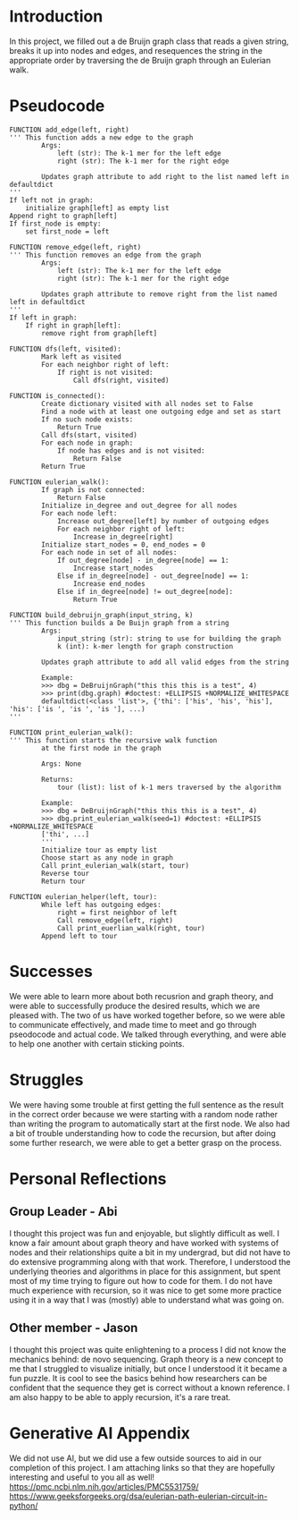 # Introduction
In this project, we filled out a de Bruijn graph class that reads a given string, breaks it up into nodes and edges, and 
resequences the string in the appropriate order by traversing the de Bruijn graph through an Eulerian walk. 

# Pseudocode

```
FUNCTION add_edge(left, right)
''' This function adds a new edge to the graph
        Args:
            left (str): The k-1 mer for the left edge
            right (str): The k-1 mer for the right edge

        Updates graph attribute to add right to the list named left in defaultdict   
'''
If left not in graph:
    initialize graph[left] as empty list
Append right to graph[left]
If first_node is empty:
    set first_node = left
```
```
FUNCTION remove_edge(left, right)
''' This function removes an edge from the graph
        Args:
            left (str): The k-1 mer for the left edge
            right (str): The k-1 mer for the right edge

        Updates graph attribute to remove right from the list named left in defaultdict
'''
If left in graph:
    If right in graph[left]:
        remove right from graph[left]
```
```
FUNCTION dfs(left, visited):
        Mark left as visited
        For each neighbor right of left:
            If right is not visited:
                Call dfs(right, visited)
```
```
FUNCTION is_connected():
        Create dictionary visited with all nodes set to False
        Find a node with at least one outgoing edge and set as start
        If no such node exists:
            Return True
        Call dfs(start, visited)
        For each node in graph:
            If node has edges and is not visited:
                Return False
        Return True
```
```
FUNCTION eulerian_walk():
        If graph is not connected:
            Return False
        Initialize in_degree and out_degree for all nodes
        For each node left:
            Increase out_degree[left] by number of outgoing edges
            For each neighbor right of left:
                Increase in_degree[right]
        Initialize start_nodes = 0, end_nodes = 0
        For each node in set of all nodes:
            If out_degree[node] - in_degree[node] == 1:
                Increase start_nodes
            Else if in_degree[node] - out_degree[node] == 1:
                Increase end_nodes
            Else if in_degree[node] != out_degree[node]:
                Return True
```
```
FUNCTION build_debruijn_graph(input_string, k)
''' This function builds a De Buijn graph from a string
        Args:
            input_string (str): string to use for building the graph
            k (int): k-mer length for graph construction

        Updates graph attribute to add all valid edges from the string
        
        Example:
        >>> dbg = DeBruijnGraph("this this this is a test", 4)
        >>> print(dbg.graph) #doctest: +ELLIPSIS +NORMALIZE_WHITESPACE
        defaultdict(<class 'list'>, {'thi': ['his', 'his', 'his'], 'his': ['is ', 'is ', 'is '], ...)
'''
```
```
FUNCTION print_eulerian_walk():
''' This function starts the recursive walk function
        at the first node in the graph
        
        Args: None
        
        Returns:
            tour (list): list of k-1 mers traversed by the algorithm
        
        Example:
        >>> dbg = DeBruijnGraph("this this this is a test", 4)
        >>> dbg.print_eulerian_walk(seed=1) #doctest: +ELLIPSIS +NORMALIZE_WHITESPACE
        ['thi', ...]
        '''
        Initialize tour as empty list
        Choose start as any node in graph
        Call print_eulerian_walk(start, tour)
        Reverse tour
        Return tour
```
```
FUNCTION eulerian_helper(left, tour):
        While left has outgoing edges:
            right = first neighbor of left
            Call remove_edge(left, right)
            Call print_euerlian_walk(right, tour)
        Append left to tour
```

# Successes
We were able to learn more about both recusrion and graph theory, and were able to successfully produce the desired results, which we are pleased with. The two of us have worked together before, so we were able to communicate effectively, and made time to meet and go through pseodocode and actual code. We talked through everything, and were able to help one another with certain sticking points. 

# Struggles
We were having some trouble at first getting the full sentence as the result in the correct order because we were starting with a random node rather than writing the program to automatically start at the first node. We also had a bit of trouble understanding how to code the recursion, but after doing some further research, we were able to get a better grasp on the process. 

# Personal Reflections
## Group Leader - Abi
I thought this project was fun and enjoyable, but slightly difficult as well. I know a fair amount about graph theory and have worked with systems of nodes and their relationships quite a bit in my undergrad, but did not have to do extensive programming along with that work. Therefore, I understood the underlying theories and algorithms in place for this assignment, but spent most of my time trying to figure out how to code for them. I do not have much experience with recursion, so it was nice to get some more practice using it in a way that I was (mostly) able to understand what was going on. 

## Other member - Jason
I thought this project was quite enlightening to a process I did not know the mechanics behind: de novo sequencing. Graph theory is a new concept to me that I struggled to visualize initially, but once I understood it it became a fun puzzle. It is cool to see the basics behind how researchers can be confident that the sequence they get is correct without a known reference. I am also happy to be able to apply recursion, it's a rare treat.

# Generative AI Appendix
We did not use AI, but we did use a few outside sources to aid in our completion of this project. I am attaching links so that they are hopefully interesting and useful to you all as well!
https://pmc.ncbi.nlm.nih.gov/articles/PMC5531759/
https://www.geeksforgeeks.org/dsa/eulerian-path-eulerian-circuit-in-python/
